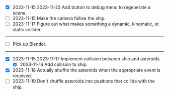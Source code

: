 - [x] 2023-11-15 2023-11-22 Add button to debug menu to regenerate a scene.
- [ ] 2023-11-15 Make the camera follow the ship.
- [ ] 2023-11-17 Figure out what makes something a dynamic, kinematic, or static
      collider.

-----

  * [ ] Pick up Blender.

-----

- [x] 2023-11-15 2023-11-17 Implement collision between ship and asteroids.
  - [x] 2023-11-16 Add collision to ship
- [x] 2023-11-18 Actually shuffle the asteroids when the appropriate event is
      received.
- [ ] 2023-11-19 Don't shuffle asteroids into positions that collide with the
      ship.

